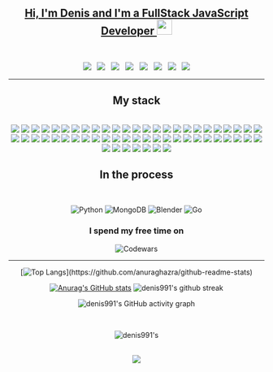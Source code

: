 <div align="center">
  <a href="https://t.me/d9911">
    <h2>
      Hi, I'm Denis and I'm a FullStack JavaScript Developer
      <img src="https://media.giphy.com/media/hvRJCLFzcasrR4ia7z/giphy.gif" width="30px" />
    </h2>

  </a>

  <!-- https://github-readme-stats.vercel.app/api?username=denis991&show_icons=true&theme=chartreuse-dark&hide=dark -->

  <br>
  <!-- Можно связаться : [Instagram](https://www.instagram.com/denis.991/)[VK](https://vk.com/denis991)      -->

</div>

<p align="center" align='right'>
  <a ![telegram] target="_blank" href="https://t.me/d9911"><img
      src="https://img.shields.io/badge/Telegram-2CA5E0?style=for-the-badge&logo=telegram&logoColor=white" /></a>&nbsp;&nbsp;
  <a ![Gmail] target="_blank" href="mailto:d.99113@gmail.com"><img
      src="https://img.shields.io/badge/Gmail-D14836?style=for-the-badge&logo=gmail&logoColor=white" /></a>&nbsp;&nbsp;
  <a ![Instagram] target="_blank" href="https://www.instagram.com/denis.991/"><img
      src="https://img.shields.io/badge/Instagram-%23E4405F.svg?style=for-the-badge&logo=Instagram&logoColor=white" /></a>&nbsp;&nbsp;
  <a ![Twitch] target="_blank" href="https://www.twitch.tv/d991/"><img
      src="https://img.shields.io/badge/Twitch-%239146FF.svg?style=for-the-badge&logo=Twitch&logoColor=white" /></a>&nbsp;&nbsp;
  <a ![Twitter] target="_blank" href="https://twitter.com/DenisG991"><img
      src="https://img.shields.io/badge/Twitter-%231DA1F2.svg?style=for-the-badge&logo=Twitter&logoColor=white" /></a>&nbsp;&nbsp;
  <a ![discor] target="_blank" href="https://discordapp.com/users/530670229903376385"><img
      src="https://img.shields.io/badge/%3CServer%3E-%237289DA.svg?style=for-the-badge&logo=discord&logoColor=white" /></a>&nbsp;&nbsp;
  <a ![GitLab] target="_blank" href="https://gitlab.com/denis991"><img
      src="https://img.shields.io/badge/GitLab-330F63?style=for-the-badge&logo=gitlab&logoColor=white" /></a>&nbsp;&nbsp;
  <a ![Stack_Overflow] target="_blank" href="https://ru.stackoverflow.com/users/447006/den-good"><img
      src="https://img.shields.io/badge/Stack_Overflow-FE7A16?style=for-the-badge&logo=stack-overflow&logoColor=white" /></a>
  
  <!--  
   <a ![linkedin] target="_blank" href="https://www.linkedin.com/in/den991/"><img
      src="https://img.shields.io/badge/LinkedIn-0077B5?style=for-the-badge&logo=linkedin&logoColor=white" /></a>&nbsp;&nbsp;

    <div align="center" line-height: 0.9em >
   ![WeChat](https://img.shields.io/badge/WeChat-07C160?style=for-the-badge&logo=wechat&logoColor=white)
   ![Facebook](https://img.shields.io/badge/Facebook-%231877F2.svg?style=for-the-badge&logo=Facebook&logoColor=white)

   ![Pinterest](https://img.shields.io/badge/Pinterest-%23E60023.svg?style=for-the-badge&logo=Pinterest&logoColor=white)
   ![Reddit](https://img.shields.io/badge/Reddit-FF4500?style=for-the-badge&logo=reddit&logoColor=white)
   ![Protonmail](https://img.shields.io/badge/ProtonMail-8B89CC?style=for-the-badge&logo=protonmail&logoColor=white)
   ![YouTube](https://img.shields.io/badge/YouTube-%23FF0000.svg?style=for-the-badge&logo=YouTube&logoColor=white)
   https://www.youtube.com/channel/UCoW30Z0mwAdparU5DQJTGuA 
    </div>
  -->

</p>
<hr>

<h2 align="center">My stack</h2>
<br>


<div align="center" line-height: 0.9em>
  <img ![JavaScript]  src="https://img.shields.io/badge/javascript-%23323330.svg?style=for-the-badge&logo=javascript&logoColor=%23F7DF1E" >
  <img ![PHP]  src="https://img.shields.io/badge/php-%23777BB4.svg?style=for-the-badge&logo=php&logoColor=white">
  <img ![CSS3]  src="https://img.shields.io/badge/css3-%231572B6.svg?style=for-the-badge&logo=css3&logoColor=white">
  <img ![SASS]  src="https://img.shields.io/badge/SASS-hotpink.svg?style=for-the-badge&logo=SASS&logoColor=white">
  <img ![HTML5]  src="https://img.shields.io/badge/html5-%23E34F26.svg?style=for-the-badge&logo=html5&logoColor=white">
  <img ![Hbs]  src="https://img.shields.io/badge/Handlebars.js-f0772b?style=for-the-badge&logo=handlebarsdotjs&logoColor=black">
  <img ![NodeJS]   src="https://img.shields.io/badge/node.js-6DA55F?style=for-the-badge&logo=node.js&logoColor=white">
  <img ![NPM]  src="https://img.shields.io/badge/NPM-%23000000.svg?style=for-the-badge&logo=npm&logoColor=white">
  <img ![Yarn]  src="https://img.shields.io/badge/yarn-%232C8EBB.svg?style=for-the-badge&logo=yarn&logoColor=white">
  <img ![Heroku]  src="https://img.shields.io/badge/heroku-%23430098.svg?style=for-the-badge&logo=heroku&logoColor=white">
  <img ![Jest]  src="https://img.shields.io/badge/-jest-%23C21325?style=for-the-badge&logo=jest&logoColor=white">
  <img ![Postgres]  src="https://img.shields.io/badge/postgres-%23316192.svg?style=for-the-badge&logo=postgresql&logoColor=white">
  <img ![Sequelize]  src="https://img.shields.io/badge/Sequelize-52B0E7?style=for-the-badge&logo=Sequelize&logoColor=white">
  <img ![Express.js]  src="https://img.shields.io/badge/express.js-%23404d59.svg?style=for-the-badge&logo=express&logoColor=%2361DAFB">
  <img ![React]  src="https://img.shields.io/badge/react-%2320232a.svg?style=for-the-badge&logo=react&logoColor=%2361DAFB">
  <img ![React-Router]  src="https://img.shields.io/badge/React_Router-CA4245?style=for-the-badge&logo=react-router&logoColor=white">
  <img ![Redux]  src="https://img.shields.io/badge/redux-%23593d88.svg?style=for-the-badge&logo=redux&logoColor=white">
  <img ![Saga]  src="https://img.shields.io/badge/Redux%20saga-86D46B?style=for-the-badge&logo=redux%20saga&logoColor=999999">
  <img ![Socket.io]  src="https://img.shields.io/badge/Socket.io-black?style=for-the-badge&logo=socket.io&badgeColor=010101">
  <img ![WordPress]  src="https://img.shields.io/badge/WordPress-%23117AC9.svg?style=for-the-badge&logo=WordPress&logoColor=white">
  <img ![MUI]  src="https://img.shields.io/badge/MUI-%230081CB.svg?style=for-the-badge&logo=mui&logoColor=white">
  <img ![Bootstrap]  src="https://img.shields.io/badge/bootstrap-%23563D7C.svg?style=for-the-badge&logo=bootstrap&logoColor=white">
  <img ![Babel]  src="https://img.shields.io/badge/Babel-F9DC3e?style=for-the-badge&logo=babel&logoColor=black">
  <img ![ESLint]  src="https://img.shields.io/badge/ESLint-4B3263?style=for-the-badge&logo=eslint&logoColor=white">
  <img ![prettier]  src="https://img.shields.io/badge/prettier-1A2C34?style=for-the-badge&logo=prettier&logoColor=F7BA3E">
  <img ![Git]  src="https://img.shields.io/badge/git-%23F05033.svg?style=for-the-badge&logo=git&logoColor=white">
  <img ![GitHub]  src="https://img.shields.io/badge/github-%23121011.svg?style=for-the-badge&logo=github&logoColor=white">
  <img ![Arduino]  src="https://img.shields.io/badge/Arduino-00979D?style=for-the-badge&logo=Arduino&logoColor=white">
  <img ![Postman]  src="https://img.shields.io/badge/Postman-FF6C37?style=for-the-badge&logo=Postman&logoColor=white">
  <img ![MySQL]  src="https://img.shields.io/badge/mysql-%2300f.svg?style=for-the-badge&logo=mysql&logoColor=white">
  <img ![jQuery]  src="https://img.shields.io/badge/jQuery-0769AD?style=for-the-badge&logo=jquery&logoColor=white">
  <img ![Figma]  src="https://img.shields.io/badge/Figma-F24E1E?style=for-the-badge&logo=figma&logoColor=white">
  <img ![TypeScript]  src="https://img.shields.io/badge/typescript-%23007ACC.svg?style=for-the-badge&logo=typescript&logoColor=white">
  <img ![Pug] src="https://img.shields.io/badge/Pug-FFF?style=for-the-badge&logo=pug&logoColor=A86454" >
  <img ![Nginx] src="https://img.shields.io/badge/nginx-%23009639.svg?style=for-the-badge&logo=nginx&logoColor=white" >
  <img ![Webpack] src="https://img.shields.io/badge/webpack-%238DD6F9.svg?style=for-the-badge&logo=webpack&logoColor=black" >
  <img ![Docker] src="https://img.shields.io/badge/docker-%230db7ed.svg?style=for-the-badge&logo=docker&logoColor=white" >
  <img ![Laravel] src="https://img.shields.io/badge/laravel-%23FF2D20.svg?style=for-the-badge&logo=laravel&logoColor=white" >
  <img ![terraform] src="https://img.shields.io/badge/Terraform-7B42BC?style=for-the-badge&logo=terraform&logoColor=white" >
  <img ![Vue.js] src="https://img.shields.io/badge/vuejs-%2335495e.svg?style=for-the-badge&logo=vuedotjs&logoColor=%234FC08D" >
  <img ![grafana] src="https://img.shields.io/badge/Grafana-F2F4F9?style=for-the-badge&logo=grafana&logoColor=orange&labelColor=F2F4F9" >
  <img ![prometheus] src="https://img.shields.io/badge/Prometheus-000000?style=for-the-badge&logo=prometheus&labelColor=000000">
  <img ![editorconfig] src="https://img.shields.io/badge/Editor%20Config-E0EFEF?style=for-the-badge&logo=editorconfig&logoColor=000">
  <img ![GitLab CI] src="https://img.shields.io/badge/gitlab%20ci-%23181717.svg?style=for-the-badge&logo=gitlab&logoColor=white">
  <img ![Gulp] src="https://img.shields.io/badge/GULP-%23CF4647.svg?style=for-the-badge&logo=gulp&logoColor=white">
  <img ![i18next] src="https://img.shields.io/static/v1?style=for-the-badge&message=i18next&color=26A69A&logo=i18next&logoColor=FFFFFF&label=">
  <img ![Anaconda] src="https://img.shields.io/static/v1?style=for-the-badge&message=Anaconda&color=44A833&logo=Anaconda&logoColor=FFFFFF&label=">
  <img ![TailwindCSS] src="https://img.shields.io/badge/tailwindcss-%2338B2AC.svg?style=for-the-badge&logo=tailwind-css&logoColor=white">
  <img ![PostCSS] src="https://img.shields.io/static/v1?style=for-the-badge&message=PostCSS&color=DD3A0A&logo=PostCSS&logoColor=FFFFFF&label=">
  <img ![Ant Design] src="https://img.shields.io/static/v1?style=for-the-badge&message=Ant+Design&color=0170FE&logo=Ant+Design&logoColor=FFFFFF&label=">
  <img ![Quasar] src="https://img.shields.io/static/v1?style=for-the-badge&message=Quasar&color=050A14&logo=Quasar&logoColor=FFFFFF&label=">
  <img ![Redis] src="https://img.shields.io/static/v1?style=for-the-badge&message=Redis&color=FF4438&logo=Redis&logoColor=FFFFFF&label=">
  <img ![Next TS] src="https://img.shields.io/badge/Next-black?style=for-the-badge&logo=next.js&logoColor=white">
  <img ![Swagger] src="https://img.shields.io/badge/-Swagger-%23Clojure?style=for-the-badge&logo=swagger&logoColor=white">
  <img ![PM2] src="https://img.shields.io/static/v1?style=for-the-badge&message=PM2&color=2B037A&logo=PM2&logoColor=FFFFFF&label=">
  <img ![JWT] src="https://img.shields.io/badge/JWT-000000?style=for-the-badge&logo=JSON%20web%20tokens&logoColor=white">
  <img ![nuxt js] src="https://img.shields.io/badge/nuxt%20js-00C58E?style=for-the-badge&logo=nuxtdotjs&logoColor=white">
<!--   <img > -->
  

</div>


<!--  <div align="center" line-height: 0.9em >
  
  
   ![Miro](https://img.shields.io/badge/Miro-050038?style=for-the-badge&logo=Miro&logoColor=white)
   ![Notion](https://img.shields.io/badge/Notion-%23000000.svg?style=for-the-badge&logo=notion&logoColor=white)
   ![Figma](https://img.shields.io/badge/Figma-F24E1E?style=for-the-badge&logo=figma&logoColor=white)

  
   ![Codewars](https://img.shields.io/badge/Codewars-B1361E?style=for-the-badge&logo=codewars&logoColor=grey)
   ![MDN Web Docs](https://img.shields.io/badge/MDN_Web_Docs-black?style=for-the-badge&logo=mdnwebdocs&logoColor=white)

   ![Ubuntu](https://img.shields.io/badge/Ubuntu-E95420?style=for-the-badge&logo=ubuntu&logoColor=white)
   ![macOS](https://img.shields.io/badge/mac%20os-000000?style=for-the-badge&logo=macos&logoColor=F0F0F0)
   ![PhpStorm](https://img.shields.io/badge/phpstorm-143?style=for-the-badge&logo=phpstorm&logoColor=black&color=black&labelColor=darkorchid)
   ![WebStorm](https://img.shields.io/badge/webstorm-143?style=for-the-badge&logo=webstorm&logoColor=white&color=black)
   ![Xcode](https://img.shields.io/badge/Xcode-007ACC?style=for-the-badge&logo=Xcode&logoColor=white)
   ![Sublime Text](https://img.shields.io/badge/sublime_text-%23575757.svg?style=for-the-badge&logo=sublime-text&logoColor=important)
   ![Visual Studio Code](https://img.shields.io/badge/Visual%20Studio%20Code-0078d7.svg?style=for-the-badge&logo=visual-studio-code&logoColor=white)
   ![iterm2]  (https://img.shields.io/badge/iTerm2-000000?style=for-the-badge&logo=iterm2&logoColor=white)
    </div> -->
  

<h2 align="center"> In the process</h2>
<br>
<div align="center">

  ![Python](https://img.shields.io/badge/python-3670A0?style=for-the-badge&logo=python&logoColor=ffdd54)
  ![MongoDB](https://img.shields.io/badge/MongoDB-%234ea94b.svg?style=for-the-badge&logo=mongodb&logoColor=white)
  ![Blender](https://img.shields.io/badge/blender-%23F5792A.svg?style=for-the-badge&logo=blender&logoColor=white)
  ![Go](https://img.shields.io/badge/go-%2300ADD8.svg?style=for-the-badge&logo=go&logoColor=white)
</div>

<div align="center">

  ### I spend my free time on

  ![Codewars](https://www.codewars.com/users/denis991/badges/large)

</div>

<hr>

<div align="center">

  [![Top
  Langs](https://github-readme-stats.vercel.app/api/top-langs/?username=denis991&layout=compact&langs_count=10&theme=chartreuse-dark&?)](https://github.com/anuraghazra/github-readme-stats)

  [![Anurag's GitHub
  stats](https://github-readme-stats.vercel.app/api?username=denis991&show_icons=true&theme=chartreuse-dark&hide=dark)](https://github.com/anuraghazra/github-readme-stats)
  ![denis991's github
  streak](https://github-readme-streak-stats.herokuapp.com/?user=denis991&theme=chartreuse-dark)

  ![denis991's GitHub activity
  graph](https://activity-graph.herokuapp.com/graph?username=denis991&hide_border=true&theme=chartreuse-dark)

</div>

<div align="center">
  <br>

  ![denis991's](https://visitor-badge.glitch.me/badge?page_id=denis991)

  <br>
  <a target="_blank" href="https://mynickname.com/d991"><img
      src="https://mynickname.com/forum6t0/d991.gif" /></a>
</div>
